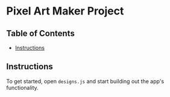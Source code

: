 # Pixel Art Maker Project

## Table of Contents

* [Instructions](#instructions)

## Instructions

To get started, open `designs.js` and start building out the app's functionality.
